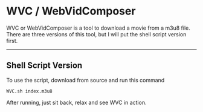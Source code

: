 # WVC / WebVidComposer

WVC or WebVidComposer is a tool to download a movie from a m3u8 file. There are three versions of this tool, but I will put the shell script version first.

---

## Shell Script Version
To use the script, download from source and run this command

``` WVC.sh index.m3u8 ```

After running, just sit back, relax and see WVC in action.

